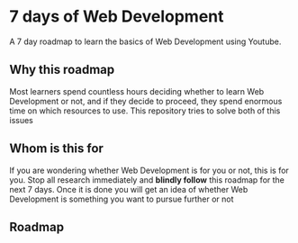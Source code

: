 # 7 days of Web Development
A 7 day roadmap to learn the basics of Web Development using Youtube.

## Why this roadmap
Most learners spend countless hours deciding whether to learn Web Development or not, and if they decide to proceed, they spend enormous time on which resources to use. This repository tries to solve both of this issues

## Whom is this for
If you are wondering whether Web Development is for you or not, this is for you. Stop all research immediately and **blindly follow** this roadmap for the next 7 days. Once it is done you will get an idea of whether Web Development is something you want to pursue further or not

## Roadmap



